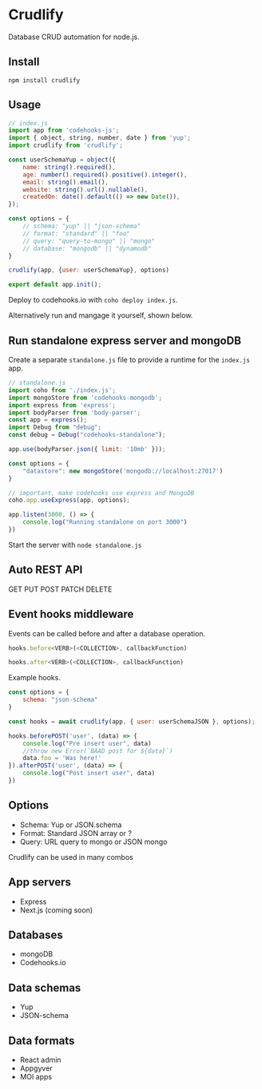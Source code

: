 # Crudlify

Database CRUD automation for node.js.

## Install

`npm install crudlify`

## Usage

```js
// index.js
import app from 'codehooks-js';
import { object, string, number, date } from 'yup';
import crudlify from 'crudlify';

const userSchemaYup = object({
    name: string().required(),
    age: number().required().positive().integer(),
    email: string().email(),
    website: string().url().nullable(),
    createdOn: date().default(() => new Date()),
});

const options = {
    // schema: "yup" || "json-schema"
    // format: "standard" || "foo"
    // query: "query-to-mongo" || "mongo"
    // database: "mongodb" || "dynamodb"
}

crudlify(app, {user: userSchemaYup}, options)

export default app.init();
```

Deploy to codehooks.io with `coho deploy index.js`. 

Alternatively run and mangage it yourself, shown below.

## Run standalone express server and mongoDB

Create a separate `standalone.js` file to provide a runtime for the `index.js` app.
```js
// standalone.js
import coho from './index.js';
import mongoStore from 'codehooks-mongodb';
import express from 'express';
import bodyParser from 'body-parser';
const app = express();
import Debug from "debug";
const debug = Debug("codehooks-standalone");

app.use(bodyParser.json({ limit: '10mb' }));

const options = {
    "datastore": new mongoStore('mongodb://localhost:27017')
}

// important, make codehooks use express and MongoDB
coho.app.useExpress(app, options);

app.listen(3000, () => {
    console.log("Running standalone on port 3000")
})
```

Start the server with `node standalone.js`

## Auto REST API

GET PUT POST PATCH DELETE

## Event hooks middleware

Events can be called before and after a database operation.

```js
hooks.before<VERB>(<COLLECTION>, callbackFunction)

hooks.after<VERB>(<COLLECTION>, callbackFunction)
```

Example hooks.

```js
const options = {
    schema: "json-schema"
}

const hooks = await crudlify(app, { user: userSchemaJSON }, options);

hooks.beforePOST('user', (data) => {
    console.log("Pre insert user", data)
    //throw new Error(`BAAD post for ${data}`)
    data.foo = 'Was here!'
}).afterPOST('user', (data) => {
    console.log("Post insert user", data)
})
```

## Options

* Schema: Yup or JSON.schema
* Format: Standard JSON array or ?
* Query: URL query to mongo or JSON mongo

Crudlify can be used in many combos

## App servers
* Express
* Next.js (coming soon)

## Databases
* mongoDB
* Codehooks.io

## Data schemas
* Yup
* JSON-schema

## Data formats
* React admin
* Appgyver
* MOI apps
